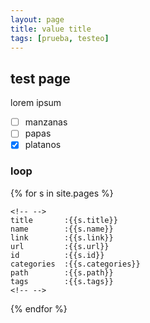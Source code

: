 ```yaml
---
layout: page
title: value title
tags: [prueba, testeo]
---
```


## test page 

lorem ipsum

- [ ] manzanas
- [ ] papas
- [x] platanos

### loop
{% for s in site.pages %}

    <!-- -->
    title       :{{s.title}}
    name        :{{s.name}}
    link        :{{s.link}}
    url         :{{s.url}}
    id          :{{s.id}}
    categories  :{{s.categories}}
    path        :{{s.path}}
    tags        :{{s.tags}}
    <!-- -->

{% endfor %}
